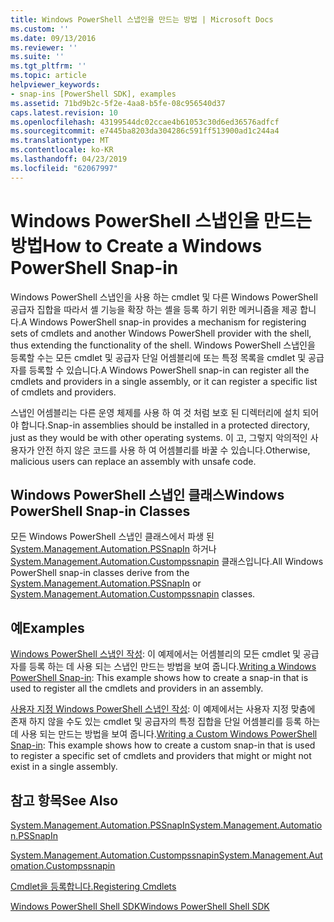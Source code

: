 ```yaml
---
title: Windows PowerShell 스냅인을 만드는 방법 | Microsoft Docs
ms.custom: ''
ms.date: 09/13/2016
ms.reviewer: ''
ms.suite: ''
ms.tgt_pltfrm: ''
ms.topic: article
helpviewer_keywords:
- snap-ins [PowerShell SDK], examples
ms.assetid: 71bd9b2c-5f2e-4aa8-b5fe-08c956540d37
caps.latest.revision: 10
ms.openlocfilehash: 43199544dc02ccae4b61053c30d6ed36576adfcf
ms.sourcegitcommit: e7445ba8203da304286c591ff513900ad1c244a4
ms.translationtype: MT
ms.contentlocale: ko-KR
ms.lasthandoff: 04/23/2019
ms.locfileid: "62067997"
---
```

# <a name="how-to-create-a-windows-powershell-snap-in"></a><span data-ttu-id="f4568-102">Windows PowerShell 스냅인을 만드는 방법</span><span class="sxs-lookup"><span data-stu-id="f4568-102">How to Create a Windows PowerShell Snap-in</span></span>

<span data-ttu-id="f4568-103">Windows PowerShell 스냅인을 사용 하는 cmdlet 및 다른 Windows PowerShell 공급자 집합을 따라서 셸 기능을 확장 하는 셸을 등록 하기 위한 메커니즘을 제공 합니다.</span><span class="sxs-lookup"><span data-stu-id="f4568-103">A Windows PowerShell snap-in provides a mechanism for registering sets of cmdlets and another Windows PowerShell provider with the shell, thus extending the functionality of the shell.</span></span> <span data-ttu-id="f4568-104">Windows PowerShell 스냅인을 등록할 수는 모든 cmdlet 및 공급자 단일 어셈블리에 또는 특정 목록을 cmdlet 및 공급자를 등록할 수 있습니다.</span><span class="sxs-lookup"><span data-stu-id="f4568-104">A Windows PowerShell snap-in can register all the cmdlets and providers in a single assembly, or it can register a specific list of cmdlets and providers.</span></span>

<span data-ttu-id="f4568-105">스냅인 어셈블리는 다른 운영 체제를 사용 하 여 것 처럼 보호 된 디렉터리에 설치 되어야 합니다.</span><span class="sxs-lookup"><span data-stu-id="f4568-105">Snap-in assemblies should be installed in a protected directory, just as they would be with other operating systems.</span></span> <span data-ttu-id="f4568-106">이 고, 그렇지 악의적인 사용자가 안전 하지 않은 코드를 사용 하 여 어셈블리를 바꿀 수 있습니다.</span><span class="sxs-lookup"><span data-stu-id="f4568-106">Otherwise, malicious users can replace an assembly with unsafe code.</span></span>

## <a name="windows-powershell-snap-in-classes"></a><span data-ttu-id="f4568-107">Windows PowerShell 스냅인 클래스</span><span class="sxs-lookup"><span data-stu-id="f4568-107">Windows PowerShell Snap-in Classes</span></span>

<span data-ttu-id="f4568-108">모든 Windows PowerShell 스냅인 클래스에서 파생 된 [System.Management.Automation.PSSnapIn](/dotnet/api/System.Management.Automation.PSSnapIn) 하거나 [System.Management.Automation.Custompssnapin](/dotnet/api/System.Management.Automation.CustomPSSnapIn) 클래스입니다.</span><span class="sxs-lookup"><span data-stu-id="f4568-108">All Windows PowerShell snap-in classes derive from the [System.Management.Automation.PSSnapIn](/dotnet/api/System.Management.Automation.PSSnapIn) or [System.Management.Automation.Custompssnapin](/dotnet/api/System.Management.Automation.CustomPSSnapIn) classes.</span></span>

## <a name="examples"></a><span data-ttu-id="f4568-109">예</span><span class="sxs-lookup"><span data-stu-id="f4568-109">Examples</span></span>

<span data-ttu-id="f4568-110">[Windows PowerShell 스냅인 작성](./writing-a-windows-powershell-snap-in.md): 이 예제에서는 어셈블리의 모든 cmdlet 및 공급자를 등록 하는 데 사용 되는 스냅인 만드는 방법을 보여 줍니다.</span><span class="sxs-lookup"><span data-stu-id="f4568-110">[Writing a Windows PowerShell Snap-in](./writing-a-windows-powershell-snap-in.md): This example shows how to create a snap-in that is used to register all the cmdlets and providers in an assembly.</span></span>

<span data-ttu-id="f4568-111">[사용자 지정 Windows PowerShell 스냅인 작성](./writing-a-custom-windows-powershell-snap-in.md): 이 예제에서는 사용자 지정 맞춤에 존재 하지 않을 수도 있는 cmdlet 및 공급자의 특정 집합을 단일 어셈블리를 등록 하는 데 사용 되는 만드는 방법을 보여 줍니다.</span><span class="sxs-lookup"><span data-stu-id="f4568-111">[Writing a Custom Windows PowerShell Snap-in](./writing-a-custom-windows-powershell-snap-in.md): This example shows how to create a custom snap-in that is used to register a specific set of cmdlets and providers that might or might not exist in a single assembly.</span></span>

## <a name="see-also"></a><span data-ttu-id="f4568-112">참고 항목</span><span class="sxs-lookup"><span data-stu-id="f4568-112">See Also</span></span>

[<span data-ttu-id="f4568-113">System.Management.Automation.PSSnapIn</span><span class="sxs-lookup"><span data-stu-id="f4568-113">System.Management.Automation.PSSnapIn</span></span>](/dotnet/api/System.Management.Automation.PSSnapIn)

[<span data-ttu-id="f4568-114">System.Management.Automation.Custompssnapin</span><span class="sxs-lookup"><span data-stu-id="f4568-114">System.Management.Automation.Custompssnapin</span></span>](/dotnet/api/System.Management.Automation.CustomPSSnapIn)

[<span data-ttu-id="f4568-115">Cmdlet을 등록합니다.</span><span class="sxs-lookup"><span data-stu-id="f4568-115">Registering Cmdlets</span></span>](./registering-cmdlets.md)

[<span data-ttu-id="f4568-116">Windows PowerShell Shell SDK</span><span class="sxs-lookup"><span data-stu-id="f4568-116">Windows PowerShell Shell SDK</span></span>](../windows-powershell-reference.md)
